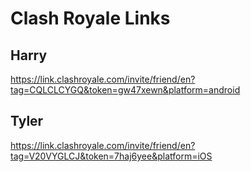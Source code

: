 # Clash Royale Links

## Harry

https://link.clashroyale.com/invite/friend/en?tag=CQLCLCYGQ&token=gw47xewn&platform=android

## Tyler

https://link.clashroyale.com/invite/friend/en?tag=V20VYGLCJ&token=7haj6yee&platform=iOS
